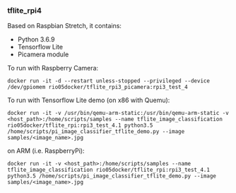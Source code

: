 ### tflite_rpi4
Based on Raspbian Stretch, it contains:

* Python 3.6.9
* Tensorflow Lite
* Picamera module

To run with Raspberry Camera:

```console
docker run -it -d --restart unless-stopped --privileged --device /dev/gpiomem rio05docker/tflite_rpi3_picamera:rpi3_test_4
```

To run with Tensorflow Lite demo (on x86 with Quemu):

```console
docker run -it -v /usr/bin/qemu-arm-static:/usr/bin/qemu-arm-static -v <host_path>:/home/scripts/samples --name tflite_image_classification rio05docker/tflite_rpi:rpi3_test_4.1 python3.5 /home/scripts/pi_image_classifier_tflite_demo.py --image samples/<image_name>.jpg
```

on ARM (i.e. RaspberryPi):

```console
docker run -it -v <host_path>:/home/scripts/samples --name tflite_image_classification rio05docker/tflite_rpi:rpi3_test_4.1 python3.5 /home/scripts/pi_image_classifier_tflite_demo.py --image samples/<image_name>.jpg
```